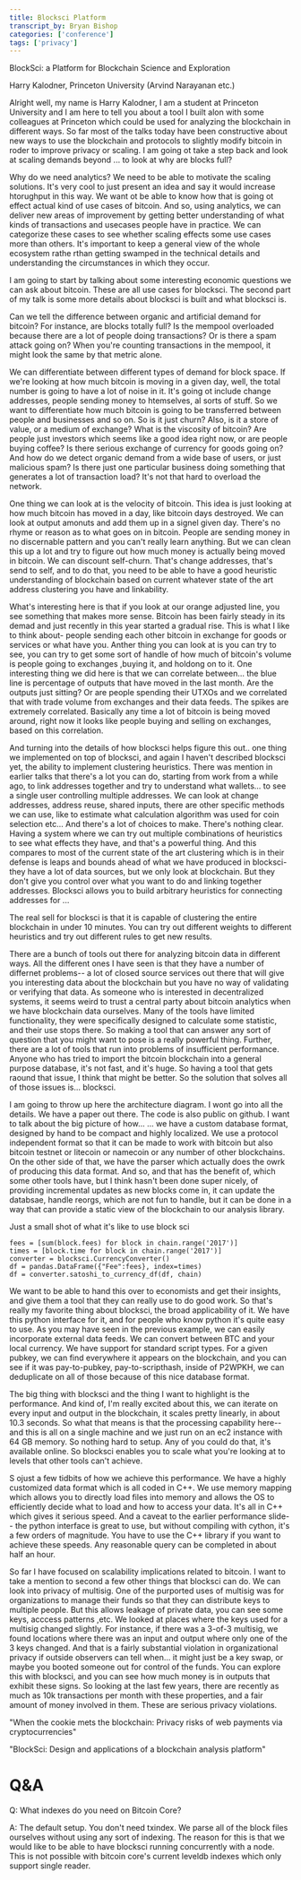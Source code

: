 ```yaml
---
title: Blocksci Platform
transcript_by: Bryan Bishop
categories: ['conference']
tags: ['privacy']
---
```


BlockSci: a Platform for Blockchain Science and Exploration

Harry Kalodner, Princeton University (Arvind Narayanan etc.)

Alright well, my name is Harry Kalodner, I am a student at Princeton University and I am here to tell you about a tool I built alon with some colleagues at Princeton which could be used for analyzing the blockchain in different ways. So far most of the talks today have been constructive about new ways to use the blockchain and protocols to slightly modify bitcoin in roder to improve privacy or scaling. I am going ot take a step back and look at scaling demands beyond ... to look at why are blocks full?

Why do we need analytics? We need to be able to motivate the scaling solutions. It's very cool to just present an idea and say it would increase htorughput in this way. We want ot be able to know how that is going ot effect actual kind of use cases of bitcoin. And so, using analytics, we can deliver new areas of improvement by getting better understanding of what kinds of transactions and usecases people have in practice. We can categorize these cases to see whether scaling effects some use cases more than others. It's important to keep a general view of the whole ecosystem rathe rthan getting swamped in the technical details and understanding the circumstances in which they occur.

I am going to start by talking about some interesting economic questions we can ask about bitcoin. These are all use cases for blocksci. The second part of my talk is some more details about blocksci is built and what blocksci is.

Can we tell the difference between organic and artificial demand for bitcoin? For instance, are blocks totally full? Is the mempool overloaded because there are a lot of people doing transactions? Or is there a spam attack going on? When you're counting transactions in the mempool, it might look the same by that metric alone.

We can differentiate between different types of demand for block space. If we're looking at how much bitcoin is moving in a given day, well, the total number is going to have a lot of noise in it. It's going ot include change addresses, people sending money to htemselves, al sorts of stuff. So we want to differentiate how much bitcoin is going to be transferred between people and businesses and so on. So is it just churn? Also, is it a store of value, or a medium of exchange? What is the viscosity of bitcoin? Are people just investors which seems like a good idea right now, or are people buying coffee? Is there serious exchange of currency for goods going on? And how do we detect organic demand from a wide base of users, or just malicious spam? Is there just one particular business doing something that generates a lot of transaction load? It's not that hard to overload the network.

One thing we can look at is the velocity of bitcoin. This idea is just looking at how much bitcoin has moved in a day, like bitcoin days destroyed. We can look at output amonuts and add them up in a signel given day. There's no rhyme or reason as to what goes on in bitcoin. People are sending money in no discernable pattern and you can't really learn anything. But we can clean this up a lot and try to figure out how much money is actually being moved in bitcoin. We can discount self-churn. That's change addresses, that's send to self, and to do that, you need to be able to have a good heuristic understanding of blockchain based on current whatever state of the art address clustering you have and linkability.

What's interesting here is that if you look at our orange adjusted line, you see something that makes more sense. Bitcoin has been fairly steady in its demad and just recently in this year started a gradual rise. This is what I like to think about- people sending each other bitcoin in exchange for goods or services or what have you. Anther thing you can look at is you can try to see, you can try to get some sort of handle of how much of bitcoin's volume is people going to exchanges ,buying it, and holdong on to it. One interesting thing we did here is that we can correlate between... the blue line is percentage of outputs that have moved in the last month. Are the outputs just sitting? Or are people spending their UTXOs and we correlated that with trade volume from exchanges and their data feeds. The spikes are extremely correlated. Basically any time a lot of bitcoin is being moved around, right now it looks like people buying and selling on exchanges, based on this correlation.

And turning into the details of how blocksci helps figure this out.. one thing we implemented on top of blocksci, and again I haven't described blocksci yet, the ability to implement clustering heuristics. There was mention in earlier talks that there's a lot you can do, starting from work from a while ago, to link addresses together and try to understand what wallets... to see a single user controlling multiple addresses. We can look at change addresses, address reuse, shared inputs, there are other specific methods we can use, like to estimate what calculation algorithm was used for coin selection etc... And there's a lot of choices to make. There's nothing clear. Having a system where we can try out multiple combinations of heuristics to see what effects they have, and that's a powerful thing. And this compares to most of the current state of the art clustering which is in their defense is leaps and bounds ahead of what we have produced in blocksci- they have a lot of data sources, but we only look at blockchain. But they don't give you control over what you want to do and linking together addresses. Blocksci allows you to build arbitrary heuristics for connecting addresses for ...

The real sell for blocksci is that it is capable of clustering the entire blockchain in under 10 minutes. You can try out different weights to different heuristics and try out different rules to get new results.

There are a bunch of tools out there for analyzing bitcoin data in different ways. All the different ones I have seen is that they have a number of differnet problems-- a lot of closed source services out there that will give you interesting data about the blockchain but you have no way of validating or verifying that data. As someone who is interested in decentralized systems, it seems weird to trust a central party about bitcoin analytics when we have blockchain data ourselves. Many of the tools have limited functionality, they were specifically designed to calculate some statistic, and their use stops there. So making a tool that can answer any sort of question that you might want to pose is a really powerful thing. Further, there are a lot of tools that run into problems of insufficient performance. Anyone who has tried to import the bitcoin blockchain into a general purpose database, it's not fast, and it's huge. So having a tool that gets raound that issue, I think that might be better. So the solution that solves all of those issues is... blocksci.

I am going to throw up here the architecture diagram. I wont go into all the details. We have a paper out there. The code is also public on github. I want to talk about the big picture of how... ... we have a custom database format, designed by hand to be compact and highly localized. We use a protocol independent format so that it can be made to work with bitcoin but also bitcoin testnet or litecoin or namecoin or any number of other blockchains. On the other side of that, we have the parser which actually does the owrk of producing this data format. And so, and that has the benefit of, which some other tools have, but I think hasn't been done super nicely, of providing incremental updates as new blocks come in, it can update the databsae, handle reorgs, which are not fun to handle, but it can be done in a way that can provide a static view of the blockchain to our analysis library.

Just a small shot of what it's like to use block sci

    fees = [sum(block.fees) for block in chain.range('2017')]
    times = [block.time for block in chain.range('2017')]
    converter = blocksci.CurrencyConverter()
    df = pandas.DataFrame({"Fee":fees}, index=times)
    df = converter.satoshi_to_currency_df(df, chain)

We want to be able to hand this over to economists and get their insights, and give them a tool that they can really use to do good work. So that's really my favorite thing about blocksci, the broad applicability of it. We have this python interface for it, and for people who know python it's quite easy to use. As you may have seen in the previous example, we can easily incorporate external data feeds. We can convert between BTC and your local currency. We have support for standard script types. For a given pubkey, we can find everywhere it appears on the blockchain, and you can see if it was pay-to-pubkey, pay-to-scripthash, inside of P2WPKH, we can deduplicate on all of those because of this nice database format.

The big thing with blocksci and the thing I want to highlight is the performance. And kind of, I'm really excited about this, we can iterate on every input and output in the blockchain, it scales pretty linearly, in about 10.3 seconds. So what that means is that the processing capability here-- and this is all on a single machine and we just run on an ec2 instance with 64 GB memory. So nothing hard to setup. Any of you could do that, it's available online. So blocksci enables you to scale what you're looking at to levels that other tools can't achieve.

S ojust a few tidbits of how we achieve this performance. We have a highly customized data format which is all coded in C++. We use memory mapping which allows you to directly load files into memory and allows the OS to efficiently decide what to load and how to access your data. It's all in C++ which gives it serious speed. And a caveat to the earlier performance slide-- the python interface is great to use, but without compiling with cython, it's a few orders of magnitude. You have to use the C++ library if you want to achieve these speeds. Any reasonable query can be completed in about half an hour.

So far I have focused on scalability implications related to bitcoin. I want to take a mention to second a few other things that blocksci can do. We can look into privacy of multisig. One of the purported uses of multisig was for organizations to manage their funds so that they can distribute keys to multiple people. But this allows leakage of private data, you can see some keys, acccess patterns ,etc. We looked at places where the keys used for a multisig changed slightly. For instance, if there was a 3-of-3 multisig, we found locations where there was an input and output where only one of the 3 keys changed. And that is a fairly substantial violation in organizational privacy if outside observers can tell when... it might just be a key swap, or maybe you booted someone out for control of the funds. You can explore this with blocksci, and you can see how much money is in outputs that exhibit these signs. So looking at the last few years, there are recently as much as 10k transactions per month with these properties, and a fair amount of money involved in them. These are serious privacy violations.

"When the cookie mets the blockchain: Privacy risks of web payments via cryptocurrencies"

"BlockSci: Design and applications of a blockchain analysis platform"

# Q&A

Q: What indexes do you need on Bitcoin Core?

A: The default setup. You don't need txindex. We parse all of the block files ourselves without using any sort of indexing. The reason for this is that we would like to be able to have blocksci running concurrently with a node. This is not possible with bitcoin core's current leveldb indexes which only support single reader.

